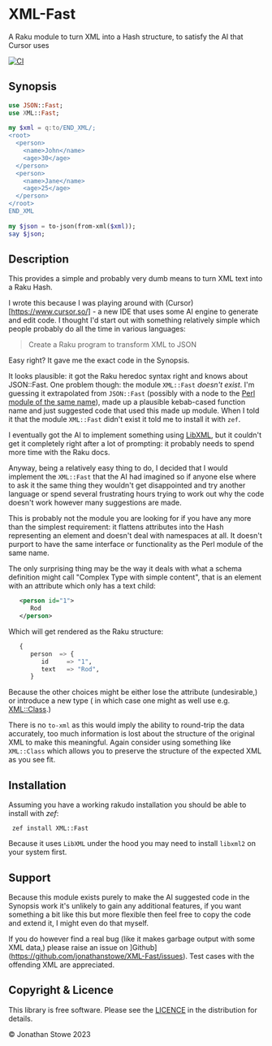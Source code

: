 # XML-Fast

A Raku module to turn XML into a Hash structure, to satisfy the AI that Cursor uses

[![CI](https://github.com/jonathanstowe/XML-Fast/actions/workflows/main.yml/badge.svg)](https://github.com/jonathanstowe/XML-Fast/actions/workflows/main.yml)

## Synopsis

```raku
use JSON::Fast;
use XML::Fast;
￼
my $xml = q:to/END_XML/;
<root>
  <person>
    <name>John</name>
    <age>30</age>
  </person>
  <person>
    <name>Jane</name>
    <age>25</age>
  </person>
</root>
END_XML
￼
my $json = to-json(from-xml($xml));
say $json;
```

## Description

This provides a simple and probably very dumb means to turn XML text into a Raku Hash.

I wrote this because I was playing around with (Cursor)[https://www.cursor.so/] - a new IDE that uses some AI engine to generate and edit code.  I thought I'd start out with something relatively simple which people probably do all the time in various languages:

> Create a Raku program to transform XML to JSON

Easy right?  It gave me the exact code in the Synopsis.

It looks plausible: it got the Raku heredoc syntax right and knows about JSON::Fast.  One problem though: the module `XML::Fast` *doesn't exist*.  I'm guessing it extrapolated from `JSON::Fast` (possibly with a node to the [Perl module of the same name](https://metacpan.org/pod/XML::Fast)), made up a plausible kebab-cased function name and just suggested code that used this made up module.  When I told it that the module `XML::Fast` didn't exist it told me to install it with `zef`.

I eventually got the AI to implement something using [LibXML](https://libxml-raku.github.io/LibXML-raku/), but it couldn't get  it completely right after a lot of prompting: it probably needs to spend more time with the Raku docs.

Anyway, being a relatively easy thing to do, I decided that I would implement the `XML::Fast` that the AI had imagined so if anyone else where to ask it the same thing they wouldn't get disappointed and try another language or spend several frustrating hours trying to work out why the code doesn't work however many suggestions are made.

This is probably not the module you are looking for if you have any more than the simplest requirement: it flattens attributes into the Hash representing an element and doesn't deal with namespaces at all.  It doesn't purport to have the same interface or functionality as the Perl module of the same name.

The only surprising thing may be the way it deals with what a schema definition might call "Complex Type with simple content", that is an element with an attribute which only has a text child:

```xml
   <person id="1">
      Rod
   </person>
```

Which will get rendered as the Raku structure:

```raku
   {
      person  => {
         id     => "1",
         text   => "Rod",
      }
```

Because the other choices might be either lose the attribute (undesirable,) or introduce a new type ( in which case one might as well use e.g. [XML::Class](https://github.com/jonathanstowe/XML-Class).)

There is no `to-xml` as this would imply the ability to round-trip the data accurately, too much information is lost about the structure of the original XML to make this meaningful. Again consider using something like `XML::Class` which allows you to preserve the structure of the expected XML as you see fit.


## Installation

Assuming you have a working rakudo installation you should be able to install with *zef*:


     zef install XML::Fast

Because it uses `LibXML` under the hood you may need to install `libxml2` on your system first.

## Support

Because this module exists purely to make the AI suggested code in the Synopsis work it's unlikely to gain any additional features, if you want something a bit like this but more flexible then feel free to copy the code and extend it, I might even do that myself.

If you do however find a real bug (like it makes garbage output with some XML data,) please raise an issue on ]Github](https://github.com/jonathanstowe/XML-Fast/issues).  Test cases with the offending XML are appreciated.

## Copyright & Licence

This library is free software.  Please see the [LICENCE](LICENCE) in the distribution for details.

© Jonathan Stowe  2023
